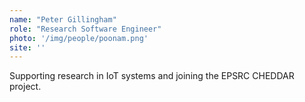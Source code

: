 ```yaml
---
name: "Peter Gillingham"
role: "Research Software Engineer"
photo: '/img/people/poonam.png'
site: ''
---
```


Supporting research in IoT systems and joining the EPSRC CHEDDAR project.